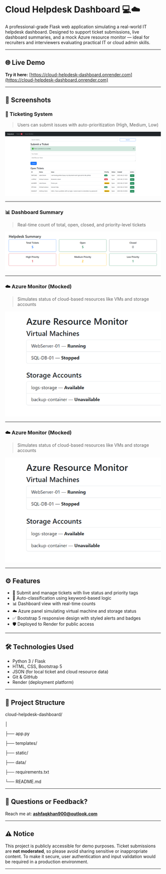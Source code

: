 # Cloud Helpdesk Dashboard 💻☁️

A professional-grade Flask web application simulating a real-world IT helpdesk dashboard. Designed to support ticket submissions, live dashboard summaries, and a mock Azure resource monitor — ideal for recruiters and interviewers evaluating practical IT or cloud admin skills.

---

## 🌐 Live Demo
**Try it here:** [https://cloud-helpdesk-dashboard.onrender.com](https://cloud-helpdesk-dashboard.onrender.com)

---

## 📸 Screenshots

### 📝 Ticketing System
> Users can submit issues with auto-prioritization (High, Medium, Low)

<p align="center">
  <img src="tickets.PNG" alt="Tickets Page" width="600"/>
</p>

---

### 📊 Dashboard Summary
> Real-time count of total, open, closed, and priority-level tickets

<p align="center">
  <img src="dashboard.PNG" alt="Dashboard Summary" width="600"/>
</p>

---

### ☁️ Azure Monitor (Mocked)
> Simulates status of cloud-based resources like VMs and storage accounts

<p align="center">
  <img src="azure.PNG" alt="Azure Monitor" width="600"/>
</p>

---

### ☁️ Azure Monitor (Mocked)
> Simulates status of cloud-based resources like VMs and storage accounts

![Azure Monitor](azure.png)

---

## ⚙️ Features

- 🎫 Submit and manage tickets with live status and priority tags
- 🧠 Auto-classification using keyword-based logic
- 📊 Dashboard view with real-time counts
- ☁️ Azure panel simulating virtual machine and storage status
- ✅ Bootstrap 5 responsive design with styled alerts and badges
- 🛡️ Deployed to Render for public access

---

## 🛠️ Technologies Used

- Python 3 / Flask
- HTML, CSS, Bootstrap 5
- JSON (for local ticket and cloud resource data)
- Git & GitHub
- Render (deployment platform)

---

## 📁 Project Structure
cloud-helpdesk-dashboard/

│

├── app.py

├── templates/

├── static/

├── data/

├── requirements.txt

└── README.md

---

## 📩 Questions or Feedback?

Reach me at: **ashfaqkhan900@outlook.com**

---

## ⚠️ Notice

This project is publicly accessible for demo purposes. Ticket submissions are **not moderated**, so please avoid sharing sensitive or inappropriate content. To make it secure, user authentication and input validation would be required in a production environment.

---

